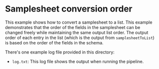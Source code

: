 # Samplesheet conversion order

This example shows how to convert a samplesheet to a list. This example demonstrates that the order of the fields in the samplesheet can be changed freely while maintaining the same output list order. The output order of each entry in the list (which is the output from `samplesheetToList`) is based on the order of the fields in the schema.

There's one example log file provided in this directory:
- `log.txt`: This log file shows the output when running the pipeline.